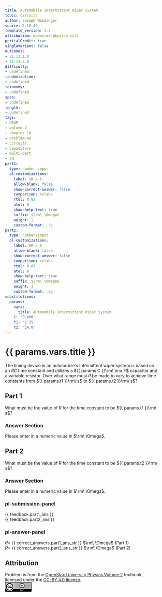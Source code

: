 ```yaml
---
title: Automobile Intermittent Wiper System
topic: Circuits
author: Joseph Wandinger
source: 2.10.49
template_version: 1.3
attribution: openstax-physics-vol2
partialCredit: true
singleVariant: false
outcomes:
- 21.13.1.0
- 21.13.2.0
difficulty:
- undefined
randomization:
- undefined
taxonomy:
- undefined
span:
- undefined
length:
- undefined
tags:
- OSUP
- volume 2
- chapter 10
- problem 49
- circuits
- Capacitors
- multi-part
- JW
part1:
  type: number-input
  pl-customizations:
    label: $R = $
    allow-blank: false
    show-correct-answer: false
    comparison: relabs
    rtol: 0.03
    atol: 0
    show-help-text: true
    suffix: $\rm\ \Omega$
    weight: 1
    custom-format: .3g
part2:
  type: number-input
  pl-customizations:
    label: $R = $
    allow-blank: false
    show-correct-answer: false
    comparison: relabs
    rtol: 0.03
    atol: 0
    show-help-text: true
    suffix: $\rm\ \Omega$
    weight: 1
    custom-format: .3g
substitutions:
  params:
    vars:
      title: Automobile Intermittent Wiper System
    C: '0.600'
    t1: '2.25'
    t2: '14.0'
---
```

# {{ params.vars.title }}
The timing device in an automobile's intermittent wiper system is based on an $RC$ time constant and utilizes a ${{ params.C }}\rm\ \mu F$ capacitor and a variable resistor.
Over what range must $R$ be made to vary to achieve time constants from ${{ params.t1 }}\rm\ s$ to ${{ params.t2 }}\rm\ s$?

## Part 1

What must be the value of $R$ for the time constant to be ${{ params.t1 }}\rm\ s$?

### Answer Section

Please enter in a numeric value in $\rm\ \Omega$.

## Part 2

What must be the value of $R$ for the time constant to be ${{ params.t2 }}\rm\ s$?

### Answer Section

Please enter in a numeric value in $\rm\ \Omega$.

### pl-submission-panel

{{ feedback.part1_ans }}<br>
{{ feedback.part2_ans }}

### pl-answer-panel

$R=$ {{ correct_answers.part1_ans_str }} $\rm\ \Omega$ (Part 1)<br>
$R=$ {{ correct_answers.part2_ans_str }} $\rm\ \Omega$ (Part 2)

## Attribution

Problem is from the [OpenStax University Physics Volume 2](https://openstax.org/details/books/university-physics-volume-2) textbook, licensed under the [CC-BY 4.0 license](https://creativecommons.org/licenses/by/4.0/).<br>![Image representing the Creative Commons 4.0 BY license.](https://raw.githubusercontent.com/firasm/bits/master/by.png)